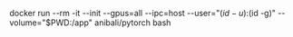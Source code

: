 docker run --rm -it --init   --gpus=all   --ipc=host   --user="$(id -u):$(id -g)"   --volume="$PWD:/app"   anibali/pytorch bash
